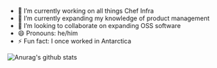 
- 🔭 I’m currently working on all things Chef Infra
- 🌱 I’m currently expanding my knowledge of product management
- 👯 I’m looking to collaborate on expanding OSS software
- 😄 Pronouns: he/him
- ⚡ Fun fact: I once worked in Antarctica

![Anurag's github stats](https://github-readme-stats.vercel.app/api?username=tas50&show_icons=true&theme=gruvbox)
